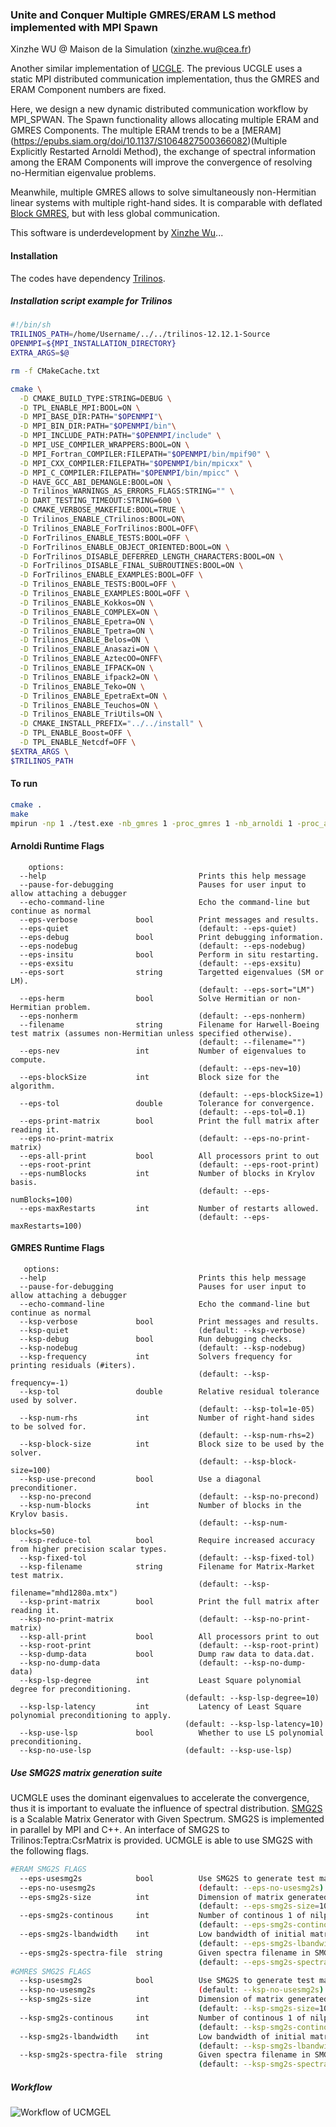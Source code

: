 ### Unite and Conquer Multiple GMRES/ERAM LS method implemented with MPI Spawn

Xinzhe WU @ Maison de la Simulation (xinzhe.wu@cea.fr)

Another similar implementation of [UCGLE](https://github.com/brunowu/UCGLE). The previous UCGLE uses a static MPI distributed communication implementation, thus the GMRES and ERAM Component numbers are fixed.

Here, we design a new dynamic distributed communication workflow by MPI_SPWAN. The Spawn functionality allows allocating multiple ERAM and GMRES Components. The multiple ERAM trends to be a [MERAM] (https://epubs.siam.org/doi/10.1137/S1064827500366082)(Multiple Explicitly Restarted Arnoldi Method), the exchange of spectral information among the ERAM Components will improve the convergence of resolving no-Hermitian eigenvalue problems.

Meanwhile, multiple GMRES allows to solve simultaneously non-Hermitian linear systems with multiple right-hand sides. It is comparable with deflated [Block GMRES](http://www.sam.math.ethz.ch/~mhg/pub/delhipap.pdf), but with less global communication.

This software is underdevelopment by [Xinzhe Wu](https://brunowu.github.io/)...

#### Installation
The codes have dependency [Trilinos](https://trilinos.org).

##### Installation script example for Trilinos
```bash
#!/bin/sh
TRILINOS_PATH=/home/Username/../../trilinos-12.12.1-Source
OPENMPI=${MPI_INSTALLATION_DIRECTORY}
EXTRA_ARGS=$@

rm -f CMakeCache.txt

cmake \
  -D CMAKE_BUILD_TYPE:STRING=DEBUG \
  -D TPL_ENABLE_MPI:BOOL=ON \
  -D MPI_BASE_DIR:PATH="$OPENMPI"\
  -D MPI_BIN_DIR:PATH="$OPENMPI/bin"\
  -D MPI_INCLUDE_PATH:PATH="$OPENMPI/include" \
  -D MPI_USE_COMPILER_WRAPPERS:BOOL=ON \
  -D MPI_Fortran_COMPILER:FILEPATH="$OPENMPI/bin/mpif90" \
  -D MPI_CXX_COMPILER:FILEPATH="$OPENMPI/bin/mpicxx" \
  -D MPI_C_COMPILER:FILEPATH="$OPENMPI/bin/mpicc" \
  -D HAVE_GCC_ABI_DEMANGLE:BOOL=ON \
  -D Trilinos_WARNINGS_AS_ERRORS_FLAGS:STRING="" \
  -D DART_TESTING_TIMEOUT:STRING=600 \
  -D CMAKE_VERBOSE_MAKEFILE:BOOL=TRUE \
  -D Trilinos_ENABLE_CTrilinos:BOOL=ON\
  -D Trilinos_ENABLE_ForTrilinos:BOOL=OFF\
  -D ForTrilinos_ENABLE_TESTS:BOOL=OFF \
  -D ForTrilinos_ENABLE_OBJECT_ORIENTED:BOOL=ON \
  -D ForTrilinos_DISABLE_DEFERRED_LENGTH_CHARACTERS:BOOL=ON \
  -D ForTrilinos_DISABLE_FINAL_SUBROUTINES:BOOL=ON \
  -D ForTrilinos_ENABLE_EXAMPLES:BOOL=OFF \
  -D Trilinos_ENABLE_TESTS:BOOL=OFF \
  -D Trilinos_ENABLE_EXAMPLES:BOOL=OFF \
  -D Trilinos_ENABLE_Kokkos=ON \
  -D Trilinos_ENABLE_COMPLEX=ON \
  -D Trilinos_ENABLE_Epetra=ON \
  -D Trilinos_ENABLE_Tpetra=ON \
  -D Trilinos_ENABLE_Belos=ON \
  -D Trilinos_ENABLE_Anasazi=ON \
  -D Trilinos_ENABLE_AztecOO=ONFF\
  -D Trilinos_ENABLE_IFPACK=ON \
  -D Trilinos_ENABLE_ifpack2=ON \
  -D Trilinos_ENABLE_Teko=ON \
  -D Trilinos_ENABLE_EpetraExt=ON \
  -D Trilinos_ENABLE_Teuchos=ON \
  -D Trilinos_ENABLE_TriUtils=ON \
  -D CMAKE_INSTALL_PREFIX="../../install" \
  -D TPL_ENABLE_Boost=OFF \
  -D TPL_ENABLE_Netcdf=OFF \
$EXTRA_ARGS \
$TRILINOS_PATH
```

#### To run

```bash
cmake .
make
mpirun -np 1 ./test.exe -nb_gmres 1 -proc_gmres 1 -nb_arnoldi 1 -proc_arnoldi 1 -gmres_exec ./gmres.exe -arnoldi_exec ./arnoldi.exe -lsqr_exec ./lsqr.exe --filename=\"mhd1280a.mtx\" --eps-quiet --eps-nodebug --eps-exsitu --eps-sort=\"LM\" --eps-nonherm --eps-nev=10 --eps-blockSize=1 --eps-tol=0.1 --eps-no-print-matrix --eps-all-print --eps-numBlocks=20 --eps-maxRestarts=50 --ksp-filename=\"mhd1280a.mtx\" --ksp-nodebug --ksp-frequency=10 --ksp-tol=1e-05 --ksp-num-rhs=2 --ksp-block-size=2 --ksp-no-precond --ksp-num-blocks=20 --ksp-fixed-tol --ksp-no-print-matrix --ksp-all-print --ksp-no-dump-data --ksp-lsp-degree=1 --ksp-lsp-latency=1 --ksp-use-lsp > test.txt
```

#### Arnoldi Runtime Flags

```
    options:
  --help                                  Prints this help message
  --pause-for-debugging                   Pauses for user input to allow attaching a debugger
  --echo-command-line                     Echo the command-line but continue as normal
  --eps-verbose             bool          Print messages and results.
  --eps-quiet                             (default: --eps-quiet)
  --eps-debug               bool          Print debugging information.
  --eps-nodebug                           (default: --eps-nodebug)
  --eps-insitu              bool          Perform in situ restarting.
  --eps-exsitu                            (default: --eps-exsitu)
  --eps-sort                string        Targetted eigenvalues (SM or LM).
                                          (default: --eps-sort="LM")
  --eps-herm                bool          Solve Hermitian or non-Hermitian problem.
  --eps-nonherm                           (default: --eps-nonherm)
  --filename                string        Filename for Harwell-Boeing test matrix (assumes non-Hermitian unless specified otherwise).
                                          (default: --filename="")
  --eps-nev                 int           Number of eigenvalues to compute.
                                          (default: --eps-nev=10)
  --eps-blockSize           int           Block size for the algorithm.
                                          (default: --eps-blockSize=1)
  --eps-tol                 double        Tolerance for convergence.
                                          (default: --eps-tol=0.1)
  --eps-print-matrix        bool          Print the full matrix after reading it.
  --eps-no-print-matrix                   (default: --eps-no-print-matrix)
  --eps-all-print           bool          All processors print to out
  --eps-root-print                        (default: --eps-root-print)
  --eps-numBlocks           int           Number of blocks in Krylov basis.
                                          (default: --eps-numBlocks=100)
  --eps-maxRestarts         int           Number of restarts allowed.
                                          (default: --eps-maxRestarts=100)
```


#### GMRES Runtime Flags

```
   options:
  --help                                  Prints this help message
  --pause-for-debugging                   Pauses for user input to allow attaching a debugger
  --echo-command-line                     Echo the command-line but continue as normal
  --ksp-verbose             bool          Print messages and results.
  --ksp-quiet                             (default: --ksp-verbose)
  --ksp-debug               bool          Run debugging checks.
  --ksp-nodebug                           (default: --ksp-nodebug)
  --ksp-frequency           int           Solvers frequency for printing residuals (#iters).
                                          (default: --ksp-frequency=-1)
  --ksp-tol                 double        Relative residual tolerance used by solver.
                                          (default: --ksp-tol=1e-05)
  --ksp-num-rhs             int           Number of right-hand sides to be solved for.
                                          (default: --ksp-num-rhs=2)
  --ksp-block-size          int           Block size to be used by the solver.
                                          (default: --ksp-block-size=100)
  --ksp-use-precond         bool          Use a diagonal preconditioner.
  --ksp-no-precond                        (default: --ksp-no-precond)
  --ksp-num-blocks          int           Number of blocks in the Krylov basis.
                                          (default: --ksp-num-blocks=50)
  --ksp-reduce-tol          bool          Require increased accuracy from higher precision scalar types.
  --ksp-fixed-tol                         (default: --ksp-fixed-tol)
  --ksp-filename            string        Filename for Matrix-Market test matrix.
                                          (default: --ksp-filename="mhd1280a.mtx")
  --ksp-print-matrix        bool          Print the full matrix after reading it.
  --ksp-no-print-matrix                   (default: --ksp-no-print-matrix)
  --ksp-all-print           bool          All processors print to out
  --ksp-root-print                        (default: --ksp-root-print)
  --ksp-dump-data           bool          Dump raw data to data.dat.
  --ksp-no-dump-data                      (default: --ksp-no-dump-data)
  --ksp-lsp-degree          int           Least Square polynomial degree for preconditioning.
                                       (default: --ksp-lsp-degree=10)
  --ksp-lsp-latency         int           Latency of Least Square polynomial preconditioning to apply.
                                       (default: --ksp-lsp-latency=10)
  --ksp-use-lsp             bool          Whether to use LS polynomial preconditioning.
  --ksp-no-use-lsp                     (default: --ksp-use-lsp)
```

##### Use SMG2S matrix generation suite
UCMGLE uses the dominant eigenvalues to accelerate the convergence, thus it is important to evaluate the influence of spectral distribution. [SMG2S](https://github.com/brunowu/SMG2S) is a Scalable Matrix Generator with Given Spectrum. SMG2S is implemented in parallel by MPI and C++. An interface of SMG2S to Trilinos:Teptra:CsrMatrix is provided. UCMGLE is able to use SMG2S with the following flags.

```bash
#ERAM SMG2S FLAGS
  --eps-usesmg2s            bool          Use SMG2S to generate test matrix.
  --eps-no-usesmg2s                       (default: --eps-no-usesmg2s)
  --eps-smg2s-size          int           Dimension of matrix generated by SMG2S.
                                          (default: --eps-smg2s-size=10)
  --eps-smg2s-continous     int           Number of continous 1 of nilpotent matrix in SMG2S.
                                          (default: --eps-smg2s-continous=4)
  --eps-smg2s-lbandwidth    int           Low bandwidth of initial matrix in SMG2S.
                                          (default: --eps-smg2s-lbandwidth=4)
  --eps-smg2s-spectra-file  string        Given spectra filename in SMG2S.
                                          (default: --eps-smg2s-spectra-file=" ")
#GMRES SMG2S FLAGS
  --ksp-usesmg2s            bool          Use SMG2S to generate test matrix.
  --ksp-no-usesmg2s                       (default: --ksp-no-usesmg2s)
  --ksp-smg2s-size          int           Dimension of matrix generated by SMG2S.
                                          (default: --ksp-smg2s-size=10)
  --ksp-smg2s-continous     int           Number of continous 1 of nilpotent matrix in SMG2S.
                                          (default: --ksp-smg2s-continous=4)
  --ksp-smg2s-lbandwidth    int           Low bandwidth of initial matrix in SMG2S.
                                          (default: --ksp-smg2s-lbandwidth=4)
  --ksp-smg2s-spectra-file  string        Given spectra filename in SMG2S.
                                          (default: --ksp-smg2s-spectra-file=" ")
```
##### Workflow

![Workflow of UCMGEL](workflow.jpg)

